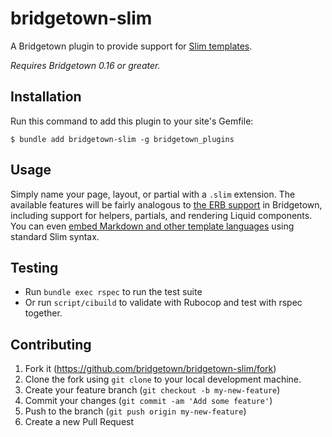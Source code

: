 # bridgetown-slim

A Bridgetown plugin to provide support for [Slim templates](http://slim-lang.com).

_Requires Bridgetown 0.16 or greater._

## Installation

Run this command to add this plugin to your site's Gemfile:

```shell
$ bundle add bridgetown-slim -g bridgetown_plugins
```

## Usage

Simply name your page, layout, or partial with a `.slim` extension. The available features will be fairly analogous to [the ERB support](https://beta.bridgetownrb.com/docs/erb-and-beyond#haml-and-slim) in Bridgetown, including support for helpers, partials, and rendering Liquid components. You can even [embed Markdown and other template languages](https://github.com/slim-template/slim#embedded-engines-markdown-) using standard Slim syntax.

## Testing

* Run `bundle exec rspec` to run the test suite
* Or run `script/cibuild` to validate with Rubocop and test with rspec together.

## Contributing

1. Fork it (https://github.com/bridgetown/bridgetown-slim/fork)
2. Clone the fork using `git clone` to your local development machine.
3. Create your feature branch (`git checkout -b my-new-feature`)
4. Commit your changes (`git commit -am 'Add some feature'`)
5. Push to the branch (`git push origin my-new-feature`)
6. Create a new Pull Request
